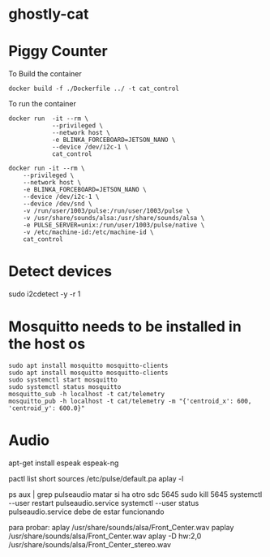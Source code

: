 # ghostly-cat

# Piggy Counter

To Build the container
```
docker build -f ./Dockerfile ../ -t cat_control
```

To run the container
```
docker run  -it --rm \
            --privileged \
            --network host \
            -e BLINKA_FORCEBOARD=JETSON_NANO \
            --device /dev/i2c-1 \
            cat_control

docker run -it --rm \
    --privileged \
    --network host \
    -e BLINKA_FORCEBOARD=JETSON_NANO \
    --device /dev/i2c-1 \
    --device /dev/snd \
    -v /run/user/1003/pulse:/run/user/1003/pulse \
    -v /usr/share/sounds/alsa:/usr/share/sounds/alsa \
    -e PULSE_SERVER=unix:/run/user/1003/pulse/native \
    -v /etc/machine-id:/etc/machine-id \
    cat_control
```

# Detect devices
sudo i2cdetect -y -r 1

# Mosquitto needs to be installed in the host os
```
sudo apt install mosquitto mosquitto-clients
sudo apt install mosquitto mosquitto-clients
sudo systemctl start mosquitto
sudo systemctl status mosquitto
mosquitto_sub -h localhost -t cat/telemetry
mosquitto_pub -h localhost -t cat/telemetry -m "{'centroid_x': 600, 'centroid_y': 600.0}"
```

# Audio

apt-get install espeak espeak-ng

pactl list short sources
 /etc/pulse/default.pa
 aplay -l

ps aux | grep pulseaudio
matar si ha otro 
sdc       5645 
sudo kill 5645
systemctl --user restart pulseaudio.service
systemctl --user status pulseaudio.service
debe de estar funcionando

para probar:
aplay /usr/share/sounds/alsa/Front_Center.wav
paplay /usr/share/sounds/alsa/Front_Center.wav
aplay -D hw:2,0 /usr/share/sounds/alsa/Front_Center_stereo.wav

